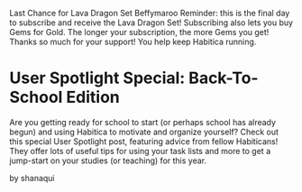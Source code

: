 Last Chance for Lava Dragon Set
Beffymaroo
Reminder: this is the final day to subscribe and receive the Lava Dragon Set! Subscribing also lets you buy Gems for Gold. The longer your subscription, the more Gems you get!
Thanks so much for your support! You help keep Habitica running.

# User Spotlight Special: Back-To-School Edition
Are you getting ready for school to start (or perhaps school has already begun) and using Habitica to motivate and organize yourself? Check out this special User Spotlight post, featuring advice from fellow Habiticans! They offer lots of useful tips for using your task lists and more to get a jump-start on your studies (or teaching) for this year.

by shanaqui
